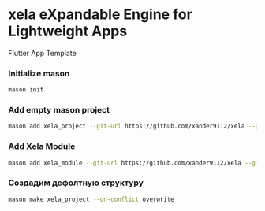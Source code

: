# xela eXpandable Engine for Lightweight Apps

Flutter App Template

### Initialize mason

```bash
mason init
```

### Add empty mason project

```bash
mason add xela_project --git-url https://github.com/xander9112/xela --git-path xela_project
```

### Add Xela Module

```bash
mason add xela_module --git-url https://github.com/xander9112/xela --git-path xela_module
```
<!-- 
### Add Xela Feature

```bash
mason add xela_feature --git-url https://github.com/xander9112/xela --git-path xela_feature
``` -->

### Создадим дефолтную структуру

```bash
mason make xela_project --on-conflict overwrite
```
